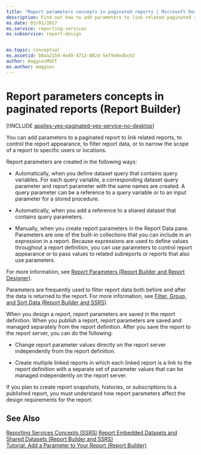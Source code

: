 ```yaml
---
title: "Report parameters concepts in paginated reports | Microsoft Docs"
description: Find out how to add parameters to link related paginated reports, to control a report appearance, to filter report data, or to narrow the scope in Report Builder. 
ms.date: 03/01/2017
ms.service: reporting-services
ms.subservice: report-design


ms.topic: conceptual
ms.assetid: b0aa2159-4e49-4713-8824-5ef9a9edbc62
author: maggiesMSFT
ms.author: maggies
---
```

# Report parameters concepts in paginated reports (Report Builder)

[!INCLUDE [applies-yes-paginated-yes-service-no-desktop](../../includes/applies-yes-paginated-yes-service-no-desktop.md)]

  You can add parameters to a paginated report to link related reports, to control the report appearance, to filter report data, or to narrow the scope of a report to specific users or locations.  
  
 Report parameters are created in the following ways:  
  
-   Automatically, when you define dataset query that contains query variables. For each query variable, a corresponding dataset query parameter and report parameter with the same names are created. A query parameter can be a reference to a query variable or to an input parameter for a stored procedure.  
  
-   Automatically, when you add a reference to a shared dataset that contains query parameters.  
  
-   Manually, when you create report parameters in the Report Data pane. Parameters are one of the built-in collections that you can include in an expression in a report. Because expressions are used to define values throughout a report definition, you can use parameters to control report appearance or to pass values to related subreports or reports that also use parameters.  
  
 For more information, see [Report Parameters &#40;Report Builder and Report Designer&#41;](../../reporting-services/report-design/report-parameters-report-builder-and-report-designer.md).  
  
 Parameters are frequently used to filter report data both before and after the data is returned to the report. For more information, see [Filter, Group, and Sort Data &#40;Report Builder and SSRS&#41;](../../reporting-services/report-design/filter-group-and-sort-data-report-builder-and-ssrs.md).  
  
 When you design a report, report parameters are saved in the report definition. When you publish a report, report parameters are saved and managed separately from the report definition. After you save the report to the report server, you can do the following:  
  
-   Change report parameter values directly on the report server independently from the report definition.  
  
-   Create multiple linked reports in which each linked report is a link to the report definition with a separate set of parameter values that can be managed independently on the report server.  
  
 If you plan to create report snapshots, histories, or subscriptions to a published report, you must understand how report parameters affect the design requirements for the report.  
  
## See Also  
 [Reporting Services Concepts (SSRS)](../reporting-services-concepts-ssrs.md)
 [Report Embedded Datasets and Shared Datasets &#40;Report Builder and SSRS&#41;](../../reporting-services/report-data/report-embedded-datasets-and-shared-datasets-report-builder-and-ssrs.md)   
 [Tutorial: Add a Parameter to Your Report &#40;Report Builder&#41;](../../reporting-services/tutorial-add-a-parameter-to-your-report-report-builder.md)  
  
  
